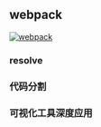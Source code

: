 ## webpack

[![webpack]](../index.md)

[webpack]:https://img.shields.io/badge/webpack-webpack-4FC08D?style=social&logo=webpack&logoColor=8DD6F9

### resolve
### 代码分割
### 可视化工具深度应用